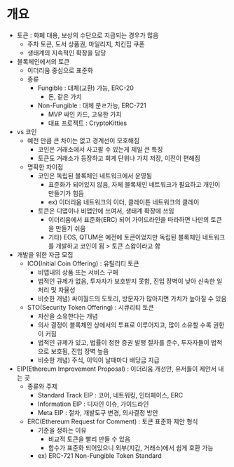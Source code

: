 # 개요

- 토큰 : 화폐 대용, 보상의 수단으로 지급되는 경우가 많음
  - 주차 토큰, 도서 상품권, 마일리지, 치킨집 쿠폰
  - 생태계의 지속적인 확장을 담당
- 블록체인에서의 토큰
  - 이더리움 중심으로 표준화
  - 종류
    - Fungible : 대체(교환) 가능, ERC-20
      - 돈, 같은 가치
    - Non-Fungible : 대체 분ㄹ가능, ERC-721
      - MVP 싸인 카드, 고유한 가치
      - 대표 프로젝트 : CryptoKitties
- vs 코인
  - 예전 만큼 큰 차이는 없고 경계선이 모호해짐
    - 코인은 거래소에서 사고팔 수 있는게 제일 큰 특징
    - 토큰도 거래소가 등장하고 회계 단위나 가치 저장, 이전이 편해짐
  - 명확한 차이점
    - 코인은 독립된 블록체인 네트워크에서 운영됨
      - 표준화가 되어있지 않음, 자체 블록체인 네트워크가 필요하고 개인이 만들기가 힘듬
      - ex) 이더리움 네트워크의 이더, 클레이튼 네트워크의 클레이
    - 토큰은 디앱이나 비앱안에 쓰여서, 생태계 확장에 쓰임
      - 이더리움에서 표준화(ERC) 되어 가이드라인을 따라하면 나만의 토큰을 만들기 쉬움
      - 기타) EOS, QTUM은 예전에 토큰이었지만 독립된 블록체인 네트워크를 개발하고 코인이 됨 > 토큰 스왑이라고 함
- 개발을 위한 자금 모집
  - ICO(Initial Coin Offering) : 유틸리티 토큰
    - 비앱내의 상품 또는 서비스 구매
    - 법적인 규제가 없음, 투자자가 보호받지 못함, 진입 장벽이 낮아 신속한 일처리 및 자율성
    - 비슷한 개념) 싸이월드의 도토리, 방문자가 많아지면 가치가 높아질 수 있음
  - STO(Security Token Offering) : 시큐리티 토큰
    - 자산을 소유한다는 개념
    - 의사 결정이 블록체인 상에서의 투표로 이루어지고, 많이 소유할 수록 권한이 커짐
    - 법적인 규제가 있고, 법률이 정한 증권 발행 절차를 준수, 투자자들이 법적으로 보호됨, 진입 장벽 높음
    - 비슷한 개념) 주식, 이익이 날때마다 배당금 지급
- EIP(Ethereum Improvement Proposal) : 이더리움 개선안, 유저들이 제안서 내는 곳
  - 종류와 주제
    - Standard Track EIP : 코어, 네트워킹, 인터페이스, ERC
    - Information EIP : 디자인 이슈, 가이드라인
    - Meta EIP : 절차, 개발도구 변경, 의사결정 방안
  - ERC(Ethereum Request for Comment) : 토큰 표준화 제안 형식
    - 기준을 정하는 이유
      - 비교적 토큰을 빨리 만들 수 있음
      - 함수가 표준화 되어있으니 외부(지갑, 거래소)에서 쉽게 호환 가능
    - ex) ERC-721 Non-Fungible Token Standard
